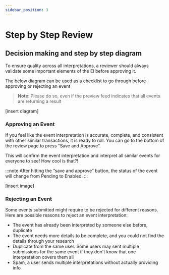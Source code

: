 ```yaml
---
sidebar_position: 3
---
```


# Step by Step Review

## Decision making and step by step diagram

To ensure quality across all interpretations, a reviewer should always validate some important elements of the EI before approving it. 

The below diagram can be used as a checklist to go through before approving or rejecting an event 

> **Note**: Please do so, even if the preview feed indicates that all events are returning a result


[insert diagram]

### Approving an Event

If you feel like the event interpretation is accurate, complete, and consistent with other similar transactions, it is ready to roll. You can go to the bottom of the review page to press “Save and Approve”.

This will confirm the event interpretation and interpret all similar events for everyone to see! How cool is that?!

:::note
After hitting the “save and approve” button, the status of the event will change from Pending to Enabled.
:::

[insert image]

### Rejecting an Event

Some events submitted might require to be rejected for different reasons. Here are possible reasons to reject an event interpretation:
- The event has already been interpreted by someone else before, duplicate
- The event needs more details to be complete, and you could not find the details through your research
- Duplicate from the same user. Some users may sent multiple submissions for the same event if they don't know that one interpretation covers them all
- Spam, a user sends multiple interpretations without actually providing info
